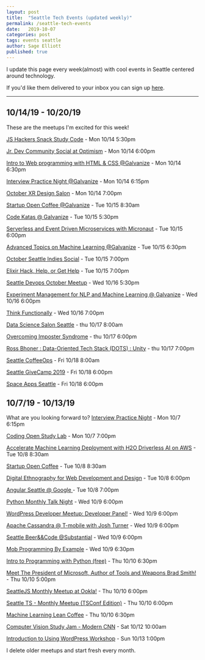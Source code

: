 ```yaml
---
layout: post
title:  "Seattle Tech Events (updated weekly)"
permalink: /seattle-tech-events
date:   2019-10-07
categories: post
tags: events seattle
author: Sage Elliott
published: true
---
```


I update this page every week(almost) with cool events in Seattle centered around technology.

If you'd like them delivered to your inbox you can sign up [here](https://mailchi.mp/32d244a64668/techseattle).

------- 

## 10/14/19 - 10/20/19

These are the meetups I'm excited for this week!

[JS Hackers Snack Study Code](http://bit.ly/2ONvzyg) - Mon 10/14 5:30pm

[Jr. Dev Community Social at Optimism](http://bit.ly/2MHdYVL) - Mon 10/14 6:00pm

[Intro to Web programming with HTML & CSS @Galvanize](http://bit.ly/2MdXBB0) - Mon 10/14 6:30pm

[Interview Practice Night @Galvanize](http://bit.ly/2MeHSBN) - Mon 10/14 6:15pm

[October XR Design Salon](http://bit.ly/2VQHugh) - Mon 10/14 7:00pm

[Startup Open Coffee @Galvanize](http://bit.ly/32bKx4O) - Tue 10/15 8:30am

[Code Katas @ Galvanize](http://bit.ly/33sOtOT) - Tue 10/15 5:30pm

[Serverless and Event Driven Microservices with Micronaut](http://bit.ly/2Mheue4) - Tue 10/15 6:00pm

[Advanced Topics on Machine Learning @Galvanize](http://bit.ly/2McjLDM) - Tue 10/15 6:30pm

[October Seattle Indies Social](http://bit.ly/2OKWYkg) - Tue 10/15 7:00pm

[Elixir Hack, Help, or Get Help](http://bit.ly/35ISjWa) - Tue 10/15 7:00pm

[Seattle Devops October Meetup](http://bit.ly/33w8aFo) - Wed 10/16 5:30pm

[Experiment Management for NLP and Machine Learning @ Galvanize](http://bit.ly/33wxJ9A) - Wed 10/16 6:00pm

[Think Functionally](http://bit.ly/2VIMYt3) - Wed 10/16 7:00pm

[Data Science Salon Seattle](http://bit.ly/2McUMQS) - thu 10/17 8:00am

[Overcoming Imposter Syndrome](http://bit.ly/35CnAtB) - thu 10/17 6:00pm

[Ross Bhoner : Data-Oriented Tech Stack (DOTS) : Unity](http://bit.ly/35CnCBJ) - thu 10/17 7:00pm

[Seattle CoffeeOps](http://bit.ly/2MgniBd) - Fri 10/18 8:00am

[Seattle GiveCamp 2019](http://bit.ly/2ONwbny) - Fri 10/18 6:00pm

[Space Apps Seattle](http://bit.ly/32dXWt6) - Fri 10/18 6:00pm


## 10/7/19 - 10/13/19


What are you looking forward to?
[Interview Practice Night](http://bit.ly/2oWDpL5) - Mon 10/7 6:15pm


[Coding Open Study Lab](http://bit.ly/359pkdP) - Mon 10/7 7:00pm

[Accelerate Machine Learning Deployment with H2O Driverless AI on AWS](http://bit.ly/30TeWU0) - Tue 10/8 8:30am

[Startup Open Coffee](http://bit.ly/35fBMIZ) - Tue 10/8 8:30am

[Digital Ethnography for Web Development and Design](http://bit.ly/2Iu3nwa) - Tue 10/8 6:00pm

[Angular Seattle @ Google ](http://bit.ly/2MkcReJ) - Tue 10/8 7:00pm

[Python Monthly Talk Night](http://bit.ly/2nuLqXa) - Wed 10/9 6:00pm

[WordPress Developer Meetup: Developer Panel!](http://bit.ly/338BXE7) - Wed 10/9 6:00pm

[Apache Cassandra @ T-mobile with Josh Turner](http://bit.ly/2IwkiOW) - Wed 10/9 6:00pm

[Seattle Beer&&Code @Substantial](http://bit.ly/30WmoOh) - Wed 10/9 6:00pm

[Mob Programming By Example](http://bit.ly/35hzyIS) - Wed 10/9 6:30pm

[Intro to Programming with Python (free)](http://bit.ly/2pPdWn2) - Thu 10/10 6:30pm

[Meet The President of Microsoft, Author of Tools and Weapons Brad Smith!](http://bit.ly/2Mlu7Qz) - Thu 10/10 5:00pm

[SeattleJS Monthly Meetup at Ookla!](http://bit.ly/2LTkDgo) - Thu 10/10 6:00pm

[Seattle TS - Monthly Meetup (TSConf Edition)](http://bit.ly/31STqQM) - Thu 10/10 6:00pm

[Machine Learning Lean Coffee](http://bit.ly/31WFSDH) - Thu 10/10 6:30pm

[Computer Vision Study Jam - Modern CNN](http://bit.ly/2MkcYa9) - Sat 10/12 10:00am

[Introduction to Using WordPress Workshop](http://bit.ly/2MntgyN) - Sun 10/13 1:00pm


I delete older meetups and start fresh every month.